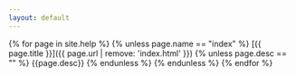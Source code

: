 ```yaml
---
layout: default
---
```

{% for page in site.help %}
{% unless page.name == "index" %}
[{{ page.title }}]({{ page.url | remove: 'index.html' }})
{% unless page.desc == "" %}
{{page.desc}}
{% endunless %}
{% endunless %}
{% endfor %}

